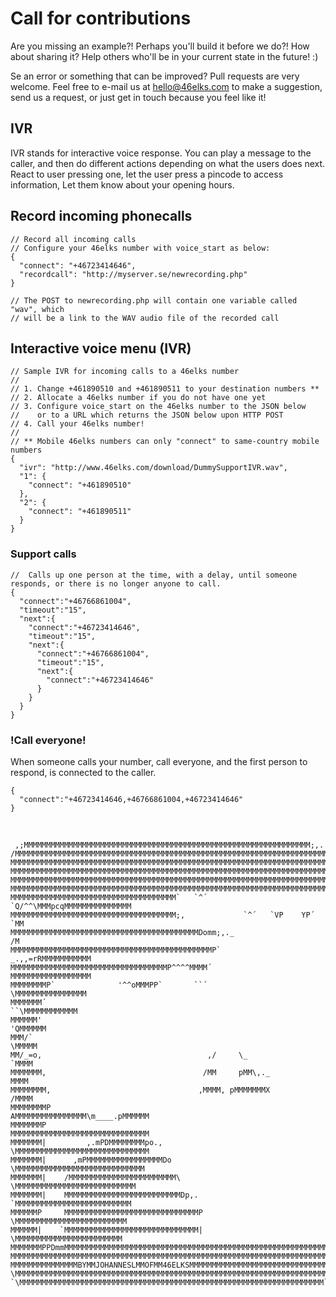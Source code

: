 # Call for contributions

Are you missing an example?! Perhaps you'll build it before we do?! How about sharing it?
Help others who'll be in your current state in the future! :)

Se an error or something that can be improved? Pull requests are very welcome. Feel free to e-mail us at hello@46elks.com to make a suggestion, send us a request, or just get in touch because you feel like it!

## IVR
IVR stands for interactive voice response. You can play a message to the caller, and then do different actions depending on what the users does next. React to user pressing one, let the user press a pincode to access information, Let them know about your opening hours.

## Record incoming phonecalls
```
// Record all incoming calls
// Configure your 46elks number with voice_start as below:
{
  "connect": "+46723414646",
  "recordcall": "http://myserver.se/newrecording.php"
}

// The POST to newrecording.php will contain one variable called "wav", which
// will be a link to the WAV audio file of the recorded call
```

## Interactive voice menu (IVR)
```
// Sample IVR for incoming calls to a 46elks number
//
// 1. Change +461890510 and +461890511 to your destination numbers **
// 2. Allocate a 46elks number if you do not have one yet
// 3. Configure voice_start on the 46elks number to the JSON below
//    or to a URL which returns the JSON below upon HTTP POST
// 4. Call your 46elks number!
//
// ** Mobile 46elks numbers can only "connect" to same-country mobile numbers
{
  "ivr": "http://www.46elks.com/download/DummySupportIVR.wav",
  "1": {
    "connect": "+461890510"
  },
  "2": {
    "connect": "+461890511"
  }
}
```


### Support calls
```
//  Calls up one person at the time, with a delay, until someone responds, or there is no longer anyone to call.
{
  "connect":"+46766861004",
  "timeout":"15",
  "next":{
    "connect":"+46723414646",
    "timeout":"15",
    "next":{
      "connect":"+46766861004",
      "timeout":"15",
      "next":{
        "connect":"+46723414646"
      }
    }
  }
}
```


### !Call everyone!

When someone calls your number, call everyone, and the first person to respond, is connected to the caller.
```
{
  "connect":"+46723414646,+46766861004,+46723414646"
}
```

<br>

```
 ,;MMMMMMMMMMMMMMMMMMMMMMMMMMMMMMMMMMMMMMMMMMMMMMMMMMMMMMMMMMMMMMMM;,.
/MMMMMMMMMMMMMMMMMMMMMMMMMMMMMMMMMMMMMMMMMMMMMMMMMMMMMMMMMMMMMMMMMMMMMMM.
MMMMMMMMMMMMMMMMMMMMMMMMMMMMMMMMMMMMMMMMMMMMMMMMMMMMMMMMMMMMMMMMMMMMMMMMM
MMMMMMMMMMMMMMMMMMMMMMMMMMMMMMMMMMMMMMMMMMMMMMMMMMMMMMMMMMMMMMMMMMMMMMMMM
MMMMMMMMMMMMMMMMMMMMMMMMMMMMMMMMMMMMMMMMMMMMMMMMMMMMMMMMMMMMMMMMMMMMMMMMM
MMMMMMMMMMMMMMMMMMMMMMMMMMMMMMMMMMMMMMMMMMMMMMMMMMMMMMMMMMMMMMMMMMMMMMMMM
MMMMMMMMMMMMMMMMMMMMMMMMMMMMMMMMMMMMM`   `^´  `Q/^^\MMMpcqMMMMMMMMMMMMMMM
MMMMMMMMMMMMMMMMMMMMMMMMMMMMMMMMMMMMM;,             `^´   `VP    YP´  `MM
MMMMMMMMMMMMMMMMMMMMMMMMMMMMMMMMMMMMMMMMMMDomm;,._                     /M
MMMMMMMMMMMMMMMMMMMMMMMMMMMMMMMMMMMMMMMMMMMMMP`        _.,,=rRMMMMMMMMMMM
MMMMMMMMMMMMMMMMMMMMMMMMMMMMMMMMMMMP^^^^MMMM´          MMMMMMMMMMMMMMMMMM
MMMMMMMMP`              '^^oMMMPP`       ``´            \MMMMMMMMMMMMMMMM
MMMMMMM´                                                  ``\MMMMMMMMMMMM
MMMMMM'                                                          'QMMMMMM
MMM/`                                                              \MMMMM
MM/_=o,                                     ,/     \_               `MMMM
MMMMMMM,                                   /MM     pMM\,._           MMMM
MMMMMMMM,                                 ,MMMM, pMMMMMMMX          /MMMM
MMMMMMMMP                                 AMMMMMMMMMMMMMMMM\m____.pMMMMMM
MMMMMMMP                                  MMMMMMMMMMMMMMMMMMMMMMMMMMMMMMM
MMMMMMM|         ,.mPDMMMMMMMMpo.,        \MMMMMMMMMMMMMMMMMMMMMMMMMMMMMM
MMMMMMM|      ,mPMMMMMMMMMMMMMMMMMDo       \MMMMMMMMMMMMMMMMMMMMMMMMMMMMM
MMMMMMM|    /MMMMMMMMMMMMMMMMMMMMMMMM\       \MMMMMMMMMMMMMMMMMMMMMMMMMMM
MMMMMMM|    MMMMMMMMMMMMMMMMMMMMMMMMMMDp,.    `MMMMMMMMMMMMMMMMMMMMMMMMMM
MMMMMMP     MMMMMMMMMMMMMMMMMMMMMMMMMMMMMMP    \MMMMMMMMMMMMMMMMMMMMMMMMM
MMMMMM|    `MMMMMMMMMMMMMMMMMMMMMMMMMMMMMM|     \MMMMMMMMMMMMMMMMMMMMMMMM
MMMMMMMPPDmmMMMMMMMMMMMMMMMMMMMMMMMMMMMMMMMMMMMMMMMMMMMMMMMMMMMMMMMMMMMMM
MMMMMMMMMMMMMMMMMMMMMMMMMMMMMMMMMMMMMMMMMMMMMMMMMMMMMMMMMMMMMMMMMMMMMMMMM
MMMMMMMMMMMMMMMBYMMJOHANNESLMMOFMM46ELKSMMMMMMMMMMMMMMMMMMMMMMMMMMMMMMMMM
\MMMMMMMMMMMMMMMMMMMMMMMMMMMMMMMMMMMMMMMMMMMMMMMMMMMMMMMMMMMMMMMMMMMMMMMP
`\MMMMMMMMMMMMMMMMMMMMMMMMMMMMMMMMMMMMMMMMMMMMMMMMMMMMMMMMMMMMMMMMMMMM`
```
